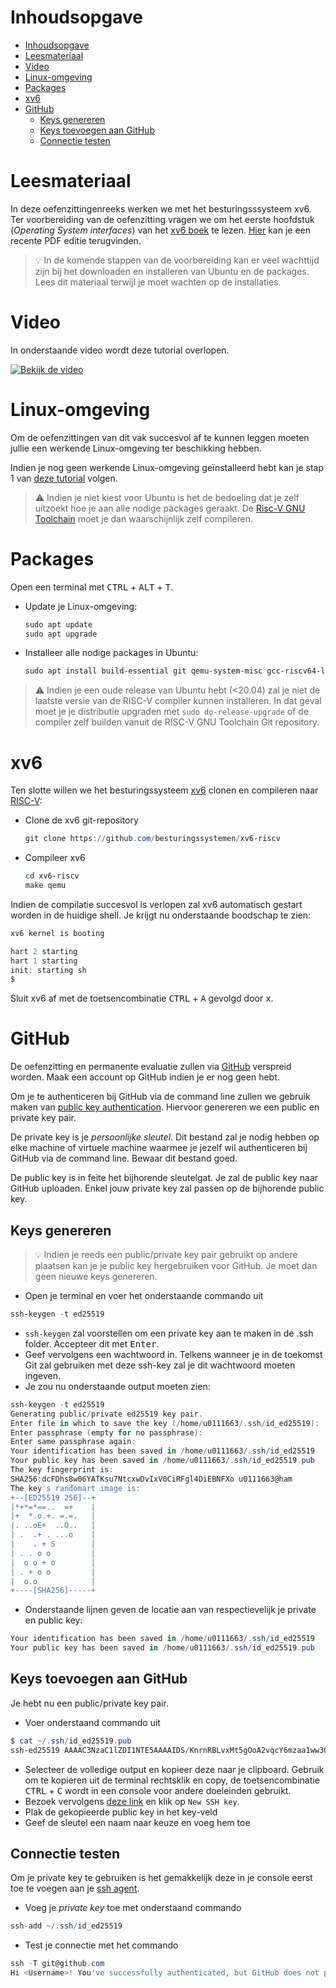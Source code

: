 # Inhoudsopgave

- [Inhoudsopgave](#inhoudsopgave)
- [Leesmateriaal](#leesmateriaal)
- [Video](#video)
- [Linux-omgeving](#linux-omgeving)
- [Packages](#packages)
- [xv6](#xv6)
- [GitHub](#github)
  - [Keys genereren](#keys-genereren)
  - [Keys toevoegen aan GitHub](#keys-toevoegen-aan-github)
  - [Connectie testen](#connectie-testen)

# Leesmateriaal

In deze oefenzittingenreeks werken we met het besturingsssysteem xv6.
Ter voorbereiding van de oefenzitting vragen we om het eerste hoofdstuk (*Operating System interfaces*) van het [xv6 boek](https://github.com/besturingssystemen/xv6-riscv-book) te lezen.
[Hier](https://github.com/besturingssystemen/xv6-riscv-book/releases/latest/download/book.pdf) kan je een recente PDF editie terugvinden.

> :bulb: In de komende stappen van de voorbereiding kan er veel wachttijd zijn bij het downloaden en installeren van Ubuntu en de packages. Lees dit materiaal terwijl je moet wachten op de installaties.

# Video

In onderstaande video wordt deze tutorial overlopen.

[![Bekijk de video](https://img.youtube.com/vi/vjJW36_q_sg/hqdefault.jpg)](https://youtu.be/vjJW36_q_sg)

# Linux-omgeving

Om de oefenzittingen van dit vak succesvol af te kunnen leggen moeten jullie een werkende Linux-omgeving ter beschikking hebben.

Indien je nog geen werkende Linux-omgeving geïnstalleerd hebt kan je stap 1 van [deze tutorial](https://github.com/informaticawerktuigen/klaarzetten-werkomgeving) volgen.

> :warning: Indien je niet kiest voor Ubuntu is het de bedoeling dat je zelf uitzoekt hoe je aan alle nodige packages geraakt. De [Risc-V GNU Toolchain](https://github.com/riscv/riscv-gnu-toolchain) moet je dan waarschijnlijk zelf compileren.

# Packages

Open een terminal met <kbd>CTRL</kbd> + <kbd>ALT</kbd> + <kbd>T</kbd>.

* Update je Linux-omgeving:

    ```PowerShell
    sudo apt update
    sudo apt upgrade
    ```

* Installeer alle nodige packages in Ubuntu:

    ```PowerShell
    sudo apt install build-essential git qemu-system-misc gcc-riscv64-linux-gnu 
    ```

> :warning: Indien je een oude release van Ubuntu hebt (<20.04) zal je niet de laatste versie van de RISC-V compiler kunnen installeren. In dat geval moet je je distributie upgraden met ```sudo do-release-upgrade``` of de compiler zelf builden vanuit de RISC-V GNU Toolchain Git repository.

# xv6

Ten slotte willen we het besturingssysteem [xv6](https://github.com/besturingssystemen/xv6-riscv) clonen en compileren naar [RISC-V](https://riscv.org/):

* Clone de xv6 git-repository

    ```PowerShell
    git clone https://github.com/besturingssystemen/xv6-riscv
    ```

* Compileer xv6

    ```PowerShell
    cd xv6-riscv
    make qemu
    ```

Indien de compilatie succesvol is verlopen zal xv6 automatisch gestart worden in de huidige shell. Je krijgt nu onderstaande boodschap te zien:

```PowerShell
xv6 kernel is booting

hart 2 starting
hart 1 starting
init: starting sh
$ 
```

Sluit xv6 af met de toetsencombinatie <kbd>CTRL</kbd> + <kbd>A</kbd> gevolgd door <kbd>x</kbd>.

# GitHub

De oefenzitting en permanente evaluatie zullen via [GitHub](https://github.com/) verspreid worden.
Maak een account op GitHub indien je er nog geen hebt.

Om je te authenticeren bij GitHub via de command line zullen we gebruik maken van [public key authentication](https://www.ssh.com/academy/ssh/public-key-authentication).
Hiervoor genereren we een public en private key pair.

De private key is je *persoonlijke sleutel*.
Dit bestand zal je nodig hebben op elke machine of virtuele machine waarmee je jezelf wil authenticeren bij GitHub via de command line.
Bewaar dit bestand goed.

De public key is in feite het bijhorende sleutelgat.
Je zal de public key naar GitHub uploaden.
Enkel jouw private key zal passen op de bijhorende public key.

## Keys genereren

> :bulb: Indien je reeds een public/private key pair gebruikt op andere plaatsen kan je je public key hergebruiken voor GitHub.
> Je moet dan geen nieuwe keys genereren.

* Open je terminal en voer het onderstaande commando uit

```PowerShell
ssh-keygen -t ed25519
```

* ```ssh-keygen``` zal voorstellen om een private key aan te maken in de .ssh folder. Accepteer dit met <kbd>Enter</kbd>.
* Geef vervolgens een wachtwoord in. Telkens wanneer je in de toekomst Git zal gebruiken met deze ssh-key zal je dit wachtwoord moeten ingeven.
* Je zou nu onderstaande output moeten zien:

```PowerShell
ssh-keygen -t ed25519
Generating public/private ed25519 key pair.
Enter file in which to save the key (/home/u0111663/.ssh/id_ed25519): 
Enter passphrase (empty for no passphrase): 
Enter same passphrase again: 
Your identification has been saved in /home/u0111663/.ssh/id_ed25519
Your public key has been saved in /home/u0111663/.ssh/id_ed25519.pub
The key fingerprint is:
SHA256:dcFDhs8w06YATKsu7NtcxwDvIxV0CiRFgl4DiEBNFXo u0111663@ham
The key's randomart image is:
+--[ED25519 256]--+
|*+*=*==..  =+    |
|+  *.o.+. =.=.   |
|. ..oE+  ..O..   |
| .  .+ . ...o    |
|    . + S        |
| . . o o         |
|  o o + o        |
| . + o o         |
|  o.o            |
+----[SHA256]-----+
```

* Onderstaande lijnen geven de locatie aan van respectievelijk je private en public key:

```PowerShell
Your identification has been saved in /home/u0111663/.ssh/id_ed25519
Your public key has been saved in /home/u0111663/.ssh/id_ed25519.pub
```

## Keys toevoegen aan GitHub

Je hebt nu een public/private key pair.

* Voer onderstaand commando uit

```PowerShell
$ cat ~/.ssh/id_ed25519.pub
ssh-ed25519 AAAAC3NzaC1lZDI1NTE5AAAAIDS/KnrnRBLvxMt5gOoA2vqcY6mzaa1ww3QUX2ufQa1w u0111663@ham
```

* Selecteer de volledige output en kopieer deze naar je clipboard. Gebruik om te kopieren uit de terminal rechtsklik en copy, de toetsencombinatie <kbd>CTRL</kbd> + <kbd>C</kbd> wordt in een console voor andere doeleinden gebruikt.
* Bezoek vervolgens [deze link](https://github.com/settings/keys) en klik op ```New SSH key```.
* Plak de gekopieerde public key in het key-veld
* Geef de sleutel een naam naar keuze en voeg hem toe

## Connectie testen

Om je private key te gebruiken is het gemakkelijk deze in je console eerst toe te voegen aan je [ssh agent](https://en.wikipedia.org/wiki/Ssh-agent).

* Voeg je *private key* toe met onderstaand commando

```PowerShell
ssh-add ~/.ssh/id_ed25519
```

* Test je connectie met het commando

```PowerShell
ssh -T git@github.com
Hi <Username>! You've successfully authenticated, but GitHub does not provide shell access.
```
